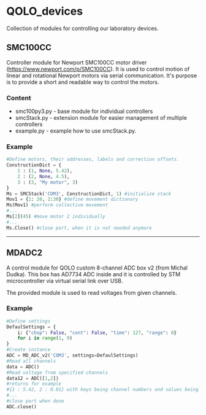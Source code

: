 # QOLO_devices
Collection of modules for controlling our laboratory devices.

## SMC100CC
Controller module for Newport SMC100CC motor driver (https://www.newport.com/p/SMC100CC). It is used to control motion of linear and rotational Newport motors via serial communication.
It's purpose is to provide a short and readable way to control the motors.

### Content
* smc100py3.py - base module for individual controllers
* smcStack.py - extension module for easier management of multiple controllers
* example.py - example how to use smcStack.py.

### Example
```python
#Define motors, their addresses, labels and correction offsets.
ConstructionDict = {
    1 : (1, None, 5.42),
    2 : (2, None, 4.5),
    3 : (3, "My motor", 3)
}
Ms = SMCStack('COM3', ConstructionDict, 1) #initialize stack
Mov1 = {1: 20, 2:30} #define movement dictionary
Ms(Mov1) #perform collective movement
#...
Ms[2](45) #move motor 2 individually
#...
Ms.Close() #close port, when it is not needed anymore
```    
***

## MDADC2
A control module for QOLO custom 8-channel ADC box v2 (from Michal Dudka). This box has AD7734 ADC inside and it is controlled by STM microcontroller via virtual serial link over USB.

The provided module is used to read voltages from given channels.

### Example
```python
#Define settings
DefaulSettings = {
    i: {"chop": False, "cont": False, "time": 127, "range": 0}
    for i in range(1, 9)
}
#Create instance
ADC = MD_ADC_v2('COM3', settings=DefaulSettings)
#Read all channels
data = ADC()
#Read voltage from specified channels
data12 = ADC([1,2])
#returns for example
#{1 : 5.42, 2 : 0.01} with keys being channel numbers and values being voltage in Volts.
#...
#close port when done
ADC.close()
```

